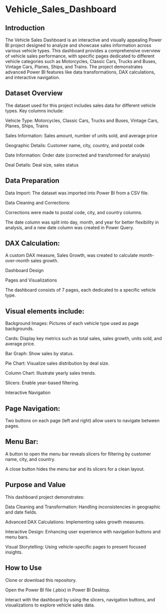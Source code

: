 # Vehicle_Sales_Dashboard

## Introduction

The Vehicle Sales Dashboard is an interactive and visually appealing Power BI project designed to analyze and showcase sales information across various vehicle types. This dashboard provides a comprehensive overview of vehicle sales performance, with specific pages dedicated to different vehicle categories such as Motorcycles, Classic Cars, Trucks and Buses, Vintage Cars, Planes, Ships, and Trains. The project demonstrates advanced Power BI features like data transformations, DAX calculations, and interactive navigation.

## Dataset Overview

The dataset used for this project includes sales data for different vehicle types. Key columns include:

Vehicle Type: Motorcycles, Classic Cars, Trucks and Buses, Vintage Cars, Planes, Ships, Trains

Sales Information: Sales amount, number of units sold, and average price

Geographic Details: Customer name, city, country, and postal code

Date Information: Order date (corrected and transformed for analysis)

Deal Details: Deal size, sales status

## Data Preparation

Data Import: The dataset was imported into Power BI from a CSV file.

Data Cleaning and Corrections:

Corrections were made to postal code, city, and country columns.

The date column was split into day, month, and year for better flexibility in analysis, and a new date column was created in Power Query.

## DAX Calculation:

A custom DAX measure, Sales Growth, was created to calculate month-over-month sales growth.

Dashboard Design

Pages and Visualizations

The dashboard consists of 7 pages, each dedicated to a specific vehicle type.

## Visual elements include:

Background Images: Pictures of each vehicle type used as page backgrounds.

Cards: Display key metrics such as total sales, sales growth, units sold, and average price.

Bar Graph: Show sales by status.

Pie Chart: Visualize sales distribution by deal size.

Column Chart: Illustrate yearly sales trends.

Slicers: Enable year-based filtering.

Interactive Navigation

## Page Navigation:

Two buttons on each page (left and right) allow users to navigate between pages.

## Menu Bar:

A button to open the menu bar reveals slicers for filtering by customer name, city, and country.

A close button hides the menu bar and its slicers for a clean layout.

## Purpose and Value

This dashboard project demonstrates:

Data Cleaning and Transformation: Handling inconsistencies in geographic and date fields.

Advanced DAX Calculations: Implementing sales growth measures.

Interactive Design: Enhancing user experience with navigation buttons and menu bars.

Visual Storytelling: Using vehicle-specific pages to present focused insights.

## How to Use

Clone or download this repository.

Open the Power BI file (.pbix) in Power BI Desktop.

Interact with the dashboard by using the slicers, navigation buttons, and visualizations to explore vehicle sales data.
